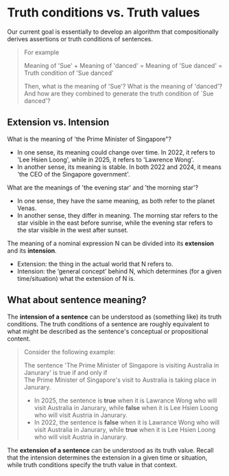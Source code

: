 # Truth conditions vs. Truth values

Our current goal is essentially to develop an algorithm that compositionally derives assertions or truth conditions of sentences. 

> For example <br>
>
> Meaning of 'Sue' + Meaning of 'danced' = Meaning of 'Sue danced' = Truth condition of 'Sue danced' <br>
> 
> Then, what is the meaning of 'Sue'? What is the meaning of 'danced'? And how are they combined to generate the truth condition of `Sue danced'? 

## Extension vs. Intension 

What is the meaning of 'the Prime Minister of Singapore"? 

- In one sense, its meaning could change over time. In 2022, it refers to 'Lee Hsien Loong', while in 2025, it refers to 'Lawrence Wong'.
- In another sense, its meaning is stable. In both 2022 and 2024, it means 'the CEO of the Singapore government'.

What are the meanings of 'the evening star' and 'the morning star'? 

- In one sense, they have the same meaning, as both refer to the planet Venas.
- In another sense, they differ in meaning. The morning star refers to the star visible in the east before sunrise, while the evening star refers to the star visible in the west after sunset.

The meaning of a nominal expression N can be divided into its **extension** and its **intension**. 

- Extension: the thing in the actual world that N refers to.
- Intension: the ‘general concept’ behind N, which determines (for a given time/situation) what the extension of N is. 

## What about sentence meaning? 

The **intension of a sentence** can be understood as (something like) its truth conditions. The truth conditions of a sentence are roughly equivalent to what might be described as the sentence's conceptual or propositional content.

> Consider the following example: <br>
>
> The sentence 'The Prime Minister of Singapore is visiting Australia in Janurary' is true if and only if <br>
> The Prime Minister of Singapore's visit to Australia is taking place in Janurary. <br>
>
> - In 2025, the sentence is **true** when it is Lawrance Wong who will visit Australia in Janurary, while **false** when it is Lee Hsien Loong who will visit Austria in Janurary. <br>
> - In 2022, the sentence is **false** when it is Lawrance Wong who will visit Australia in Janurary, while **true** when it is Lee Hsien Loong who will visit Austria in Janurary.

The **extension of a sentence** can be understood as its truth value. Recall that the intension determines the extension in a given time or situation, while truth conditions specify the truth value in that context.  


